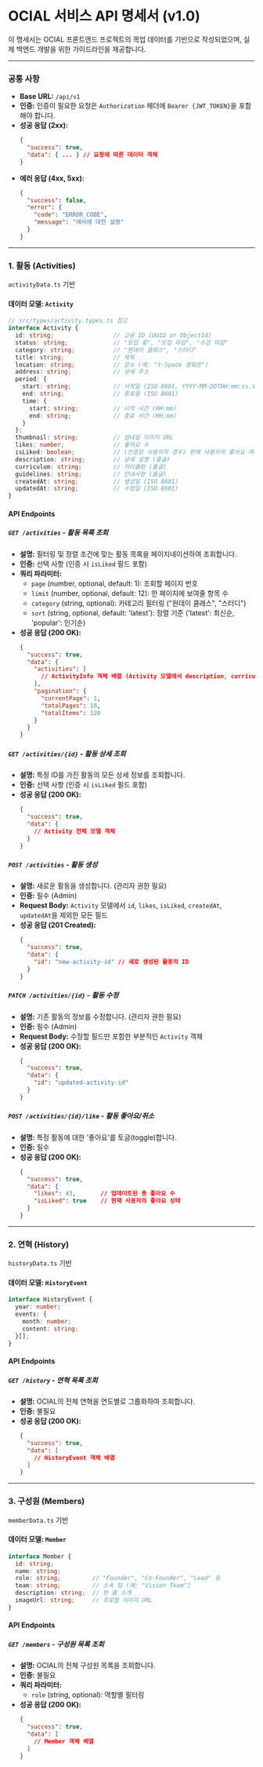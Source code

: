 # OCIAL 서비스 API 명세서 (v1.0)

이 명세서는 OCIAL 프론트엔드 프로젝트의 목업 데이터를 기반으로 작성되었으며, 실제 백엔드 개발을 위한 가이드라인을 제공합니다.

---

### 공통 사항

- **Base URL:** `/api/v1`
- **인증:** 인증이 필요한 요청은 `Authorization` 헤더에 `Bearer {JWT_TOKEN}`을 포함해야 합니다.
- **성공 응답 (2xx):**
  ```json
  {
    "success": true,
    "data": { ... } // 요청에 따른 데이터 객체
  }
  ```
- **에러 응답 (4xx, 5xx):**
  ```json
  {
    "success": false,
    "error": {
      "code": "ERROR_CODE",
      "message": "에러에 대한 설명"
    }
  }
  ```

---

### 1. 활동 (Activities)

`activityData.ts` 기반

#### **데이터 모델: `Activity`**

```typescript
// src/types/activity.types.ts 참고
interface Activity {
  id: string;                 // 고유 ID (UUID or ObjectId)
  status: string;             // "모집 중", "모집 마감", "수강 마감"
  category: string;           // "원데이 클래스", "스터디"
  title: string;              // 제목
  location: string;           // 장소 (예: "Y-Space 광화문")
  address: string;            // 상세 주소
  period: {
    start: string;            // 시작일 (ISO 8601, YYYY-MM-DDTHH:mm:ss.sssZ)
    end: string;              // 종료일 (ISO 8601)
    time: {
      start: string;          // 시작 시간 (HH:mm)
      end: string;            // 종료 시간 (HH:mm)
    }
  };
  thumbnail: string;          // 썸네일 이미지 URL
  likes: number;              // 좋아요 수
  isLiked: boolean;           // (인증된 사용자의 경우) 현재 사용자의 좋아요 여부
  description: string;        // 상세 설명 (줄글)
  curriculum: string;         // 커리큘럼 (줄글)
  guidelines: string;         // 안내사항 (줄글)
  createdAt: string;          // 생성일 (ISO 8601)
  updatedAt: string;          // 수정일 (ISO 8601)
}
```

#### **API Endpoints**

##### `GET /activities` - 활동 목록 조회

- **설명:** 필터링 및 정렬 조건에 맞는 활동 목록을 페이지네이션하여 조회합니다.
- **인증:** 선택 사항 (인증 시 `isLiked` 필드 포함)
- **쿼리 파라미터:**
    - `page` (number, optional, default: 1): 조회할 페이지 번호
    - `limit` (number, optional, default: 12): 한 페이지에 보여줄 항목 수
    - `category` (string, optional): 카테고리 필터링 ("원데이 클래스", "스터디")
    - `sort` (string, optional, default: 'latest'): 정렬 기준 ('latest': 최신순, 'popular': 인기순)
- **성공 응답 (200 OK):**
    ```json
    {
      "success": true,
      "data": {
        "activities": [
          // ActivityInfo 객체 배열 (Activity 모델에서 description, curriculum, guidelines 제외)
        ],
        "pagination": {
          "currentPage": 1,
          "totalPages": 10,
          "totalItems": 120
        }
      }
    }
    ```

##### `GET /activities/{id}` - 활동 상세 조회

- **설명:** 특정 ID를 가진 활동의 모든 상세 정보를 조회합니다.
- **인증:** 선택 사항 (인증 시 `isLiked` 필드 포함)
- **성공 응답 (200 OK):**
    ```json
    {
      "success": true,
      "data": {
        // Activity 전체 모델 객체
      }
    }
    ```

##### `POST /activities` - 활동 생성

- **설명:** 새로운 활동을 생성합니다. (관리자 권한 필요)
- **인증:** 필수 (Admin)
- **Request Body:** `Activity` 모델에서 `id`, `likes`, `isLiked`, `createdAt`, `updatedAt`을 제외한 모든 필드
- **성공 응답 (201 Created):**
    ```json
    {
      "success": true,
      "data": {
        "id": "new-activity-id" // 새로 생성된 활동의 ID
      }
    }
    ```

##### `PATCH /activities/{id}` - 활동 수정

- **설명:** 기존 활동의 정보를 수정합니다. (관리자 권한 필요)
- **인증:** 필수 (Admin)
- **Request Body:** 수정할 필드만 포함한 부분적인 `Activity` 객체
- **성공 응답 (200 OK):**
    ```json
    {
      "success": true,
      "data": {
        "id": "updated-activity-id"
      }
    }
    ```

##### `POST /activities/{id}/like` - 활동 좋아요/취소

- **설명:** 특정 활동에 대한 '좋아요'를 토글(toggle)합니다.
- **인증:** 필수
- **성공 응답 (200 OK):**
    ```json
    {
      "success": true,
      "data": {
        "likes": 43,       // 업데이트된 총 좋아요 수
        "isLiked": true    // 현재 사용자의 좋아요 상태
      }
    }
    ```

---

### 2. 연혁 (History)

`historyData.ts` 기반

#### **데이터 모델: `HistoryEvent`**

```typescript
interface HistoryEvent {
  year: number;
  events: {
    month: number;
    content: string;
  }[];
}
```

#### **API Endpoints**

##### `GET /history` - 연혁 목록 조회

- **설명:** OCIAL의 전체 연혁을 연도별로 그룹화하여 조회합니다.
- **인증:** 불필요
- **성공 응답 (200 OK):**
    ```json
    {
      "success": true,
      "data": [
        // HistoryEvent 객체 배열
      ]
    }
    ```

---

### 3. 구성원 (Members)

`memberData.ts` 기반

#### **데이터 모델: `Member`**

```typescript
interface Member {
  id: string;
  name: string;
  role: string;         // "Founder", "Co-Founder", "Lead" 등
  team: string;         // 소속 팀 (예: "Vision Team")
  description: string;  // 한 줄 소개
  imageUrl: string;     // 프로필 이미지 URL
}
```

#### **API Endpoints**

##### `GET /members` - 구성원 목록 조회

- **설명:** OCIAL의 전체 구성원 목록을 조회합니다.
- **인증:** 불필요
- **쿼리 파라미터:**
    - `role` (string, optional): 역할별 필터링
- **성공 응답 (200 OK):**
    ```json
    {
      "success": true,
      "data": [
        // Member 객체 배열
      ]
    }
    ```
